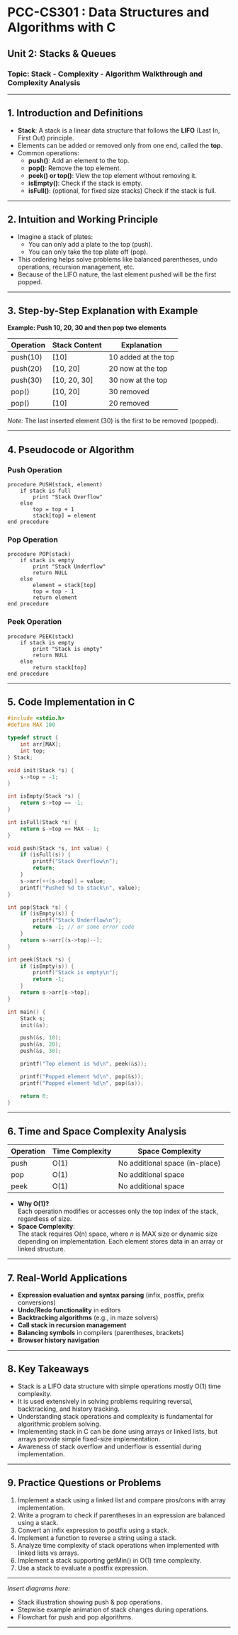 # PCC-CS301 : Data Structures and Algorithms with C  
## Unit 2: Stacks & Queues  
### Topic: Stack - Complexity - Algorithm Walkthrough and Complexity Analysis  

---

## 1. Introduction and Definitions  
- **Stack**: A stack is a linear data structure that follows the **LIFO** (Last In, First Out) principle.  
- Elements can be added or removed only from one end, called the **top**.  
- Common operations:  
  - **push()**: Add an element to the top.  
  - **pop()**: Remove the top element.  
  - **peek() or top()**: View the top element without removing it.  
  - **isEmpty()**: Check if the stack is empty.  
  - **isFull()**: (optional, for fixed size stacks) Check if the stack is full.  

---

## 2. Intuition and Working Principle  
- Imagine a stack of plates:  
  - You can only add a plate to the top (push).  
  - You can only take the top plate off (pop).  
- This ordering helps solve problems like balanced parentheses, undo operations, recursion management, etc.  
- Because of the LIFO nature, the last element pushed will be the first popped.  

---

## 3. Step-by-Step Explanation with Example  

**Example: Push 10, 20, 30 and then pop two elements**

| Operation | Stack Content            | Explanation               |
|-----------|-------------------------|---------------------------|
| push(10) | [10]                    | 10 added at the top       |
| push(20) | [10, 20]                | 20 now at the top         |
| push(30) | [10, 20, 30]            | 30 now at the top         |
| pop()    | [10, 20]                | 30 removed                |
| pop()    | [10]                    | 20 removed                |

*Note:* The last inserted element (30) is the first to be removed (popped).

---

## 4. Pseudocode or Algorithm  

### Push Operation  
```
procedure PUSH(stack, element)
    if stack is full
        print "Stack Overflow"
    else
        top = top + 1
        stack[top] = element
end procedure
```

### Pop Operation  
```
procedure POP(stack)
    if stack is empty
        print "Stack Underflow"
        return NULL
    else
        element = stack[top]
        top = top - 1
        return element
end procedure
```

### Peek Operation  
```
procedure PEEK(stack)
    if stack is empty
        print "Stack is empty"
        return NULL
    else
        return stack[top]
end procedure
```

---

## 5. Code Implementation in C  

```c
#include <stdio.h>
#define MAX 100

typedef struct {
    int arr[MAX];
    int top;
} Stack;

void init(Stack *s) {
    s->top = -1;
}

int isEmpty(Stack *s) {
    return s->top == -1;
}

int isFull(Stack *s) {
    return s->top == MAX - 1;
}

void push(Stack *s, int value) {
    if (isFull(s)) {
        printf("Stack Overflow\n");
        return;
    }
    s->arr[++(s->top)] = value;
    printf("Pushed %d to stack\n", value);
}

int pop(Stack *s) {
    if (isEmpty(s)) {
        printf("Stack Underflow\n");
        return -1; // or some error code
    }
    return s->arr[(s->top)--];
}

int peek(Stack *s) {
    if (isEmpty(s)) {
        printf("Stack is empty\n");
        return -1; 
    }
    return s->arr[s->top];
}

int main() {
    Stack s;
    init(&s);

    push(&s, 10);
    push(&s, 20);
    push(&s, 30);

    printf("Top element is %d\n", peek(&s));

    printf("Popped element %d\n", pop(&s));
    printf("Popped element %d\n", pop(&s));

    return 0;
}
```

---

## 6. Time and Space Complexity Analysis  

| Operation | Time Complexity | Space Complexity         |
|-----------|-----------------|-------------------------|
| push      | O(1)            | No additional space (in-place) |
| pop       | O(1)            | No additional space       |
| peek      | O(1)            | No additional space       |

- **Why O(1)?**  
  Each operation modifies or accesses only the top index of the stack, regardless of size.  
- **Space Complexity**:  
  The stack requires O(n) space, where _n_ is MAX size or dynamic size depending on implementation. Each element stores data in an array or linked structure.

---

## 7. Real-World Applications  
- **Expression evaluation and syntax parsing** (infix, postfix, prefix conversions)  
- **Undo/Redo functionality** in editors  
- **Backtracking algorithms** (e.g., in maze solvers)  
- **Call stack in recursion management**  
- **Balancing symbols** in compilers (parentheses, brackets)  
- **Browser history navigation**

---

## 8. Key Takeaways  
- Stack is a LIFO data structure with simple operations mostly O(1) time complexity.  
- It is used extensively in solving problems requiring reversal, backtracking, and history tracking.  
- Understanding stack operations and complexity is fundamental for algorithmic problem solving.  
- Implementing stack in C can be done using arrays or linked lists, but arrays provide simple fixed-size implementation.  
- Awareness of stack overflow and underflow is essential during implementation.

---

## 9. Practice Questions or Problems  
1. Implement a stack using a linked list and compare pros/cons with array implementation.  
2. Write a program to check if parentheses in an expression are balanced using a stack.  
3. Convert an infix expression to postfix using a stack.  
4. Implement a function to reverse a string using a stack.  
5. Analyze time complexity of stack operations when implemented with linked lists vs arrays.  
6. Implement a stack supporting getMin() in O(1) time complexity.  
7. Use a stack to evaluate a postfix expression.  

---

*Insert diagrams here:*  
- Stack illustration showing push & pop operations.  
- Stepwise example animation of stack changes during operations.  
- Flowchart for push and pop algorithms.  

---